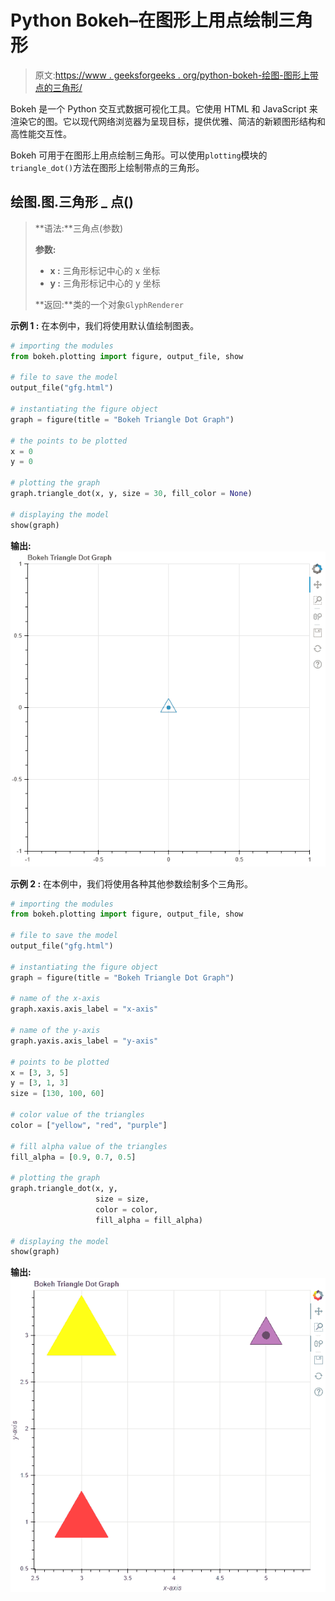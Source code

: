 # Python Bokeh–在图形上用点绘制三角形

> 原文:[https://www . geeksforgeeks . org/python-bokeh-绘图-图形上带点的三角形/](https://www.geeksforgeeks.org/python-bokeh-plotting-triangles-with-dots-on-a-graph/)

Bokeh 是一个 Python 交互式数据可视化工具。它使用 HTML 和 JavaScript 来渲染它的图。它以现代网络浏览器为呈现目标，提供优雅、简洁的新颖图形结构和高性能交互性。

Bokeh 可用于在图形上用点绘制三角形。可以使用`plotting`模块的`triangle_dot()`方法在图形上绘制带点的三角形。

## 绘图.图.三角形 _ 点()

> **语法:**三角点(参数)
> 
> **参数:**
> 
> *   **x :** 三角形标记中心的 x 坐标
> *   **y :** 三角形标记中心的 y 坐标
> 
> **返回:**类的一个对象`GlyphRenderer`

**示例 1 :** 在本例中，我们将使用默认值绘制图表。

```py
# importing the modules
from bokeh.plotting import figure, output_file, show

# file to save the model
output_file("gfg.html")

# instantiating the figure object
graph = figure(title = "Bokeh Triangle Dot Graph")

# the points to be plotted
x = 0
y = 0

# plotting the graph
graph.triangle_dot(x, y, size = 30, fill_color = None)

# displaying the model
show(graph) 
```

**输出:**
![](img/847dadf8e07bfc8e1f2734347658a546.png)

**示例 2 :** 在本例中，我们将使用各种其他参数绘制多个三角形。

```py
# importing the modules 
from bokeh.plotting import figure, output_file, show 

# file to save the model 
output_file("gfg.html") 

# instantiating the figure object 
graph = figure(title = "Bokeh Triangle Dot Graph") 

# name of the x-axis 
graph.xaxis.axis_label = "x-axis"

# name of the y-axis 
graph.yaxis.axis_label = "y-axis"

# points to be plotted
x = [3, 3, 5]
y = [3, 1, 3]
size = [130, 100, 60]

# color value of the triangles
color = ["yellow", "red", "purple"]

# fill alpha value of the triangles
fill_alpha = [0.9, 0.7, 0.5]

# plotting the graph 
graph.triangle_dot(x, y,
                   size = size,
                   color = color,
                   fill_alpha = fill_alpha) 

# displaying the model 
show(graph)
```

**输出:**
![](img/5ed0c26457ffc9e26059e94ff43c9333.png)